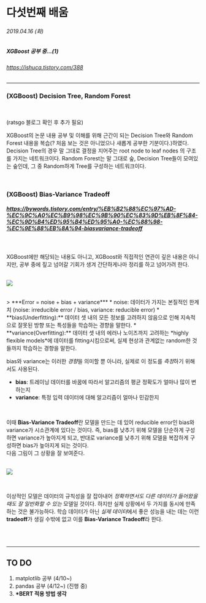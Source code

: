 # 다섯번째 배움
###### 2019.04.16 (화)
##### XGBoost 공부 중...(1)
###### https://ishuca.tistory.com/388
#####
-----
### (XGBoost) Decision Tree, Random Forest
<br>

(ratsgo 블로그 확인 후 추가 필요)  

XGBoost의 논문 내용 공부 및 이해를 위해 근간이 되는 Decision Tree와 Random Forest 내용을 복습(? 처음 보는 것은 아니었으나 새롭게 공부한 기분이다.)하였다.  
Decision Tree의 경우 말 그대로 결정을 지어주는 root node to leaf nodes 의 구조를 가지는 네트워크이다. 
Random Forest는 말 그대로 숲, Decision Tree들이 모여있는 숲인데, 그 중 Random하게 Tree를 구성하는 네트워크이다. 

<br>

### (XGBoost) Bias-Variance Tradeoff
##### https://bywords.tistory.com/entry/%EB%B2%88%EC%97%AD-%EC%9C%A0%EC%B9%98%EC%9B%90%EC%83%9D%EB%8F%84-%EC%9D%B4%ED%95%B4%ED%95%A0-%EC%88%98-%EC%9E%88%EB%8A%94-biasvariance-tradeoff
<br>

XGBoost에만 해당되는 내용도 아니고, XGBoost와 직접적인 연관이 깊은 내용은 아니지만, 공부 중에 짚고 넘어갈 기회가 생겨 간단하게나마 정리를 하고 넘어가려 한다.  
<br>
  
![](https://t1.daumcdn.net/cfile/tistory/261FE83B562DFB681E)
  
<br>
> ***Error = noise + bias + variance***  
* noise: 데이터가 가지는 본질적인 한계치 (noise: irreducible error / bias, variance: reducible error)
* **bias(Underfitting):** 데이터 셋 내의 모든 정보를 고려하지 않음으로 인해 지속적으로 잘못된 방향 또는 특성들을 학습하는 경향을 말한다. 
* **variance(Overfitting):** 데이터 셋 내의 에러나 노이즈까지 고려하는 *highly flexible models*에 데이터를 fitting시킴으로써, 실제 현상과 관계없는 random한 것들까지 학습하는 경향을 말한다.
<br>
  
bias와 variance는 이러한 *경향*을 의미할 뿐 아니라, 실제로 이 정도를 *측정*하기 위해서도 사용된다.
  
* **bias**: 트레이닝 데이터를 바꿈에 따라서 알고리즘의 평균 정확도가 얼마나 많이 변하는지
* **variance**: 특정 입력 데이터에 대해 알고리즘이 얼마나 민감한지
<br>
  
이때 **Bias-Variance Tradeoff**란 모델을 만드는 데 있어 reducible error인 bias와 variance가 시소관계에 있다는 것이다. 
즉, bias를 낮추기 위해 모델을 단순하게 구성하면 variance가 높아지게 되고, 반대로 variance를 낮추기 위해 모델을 복잡하게 구성하면 bias가 높아지게 되는 것이다.  
다음 그림이 그 상황을 잘 보여준다.  
<br>

![](https://t1.daumcdn.net/cfile/tistory/23635241562E03D316)

<br>

이상적인 모델은 데이터의 규칙성을 잘 잡아내어 *정확하면서도 다른 데이터가 들어왔을 때도 잘 일반화할 수 있는* 모델일 것이다. 
하지만 실제 상황에서 두 가지를 동시에 만족하는 것은 불가능하다. 
학습 데이터가 아닌 *실제 데이터*에서 좋은 성능을 내는 데는 이런 **tradeoff**가 생길 수밖에 없고 이를 **Bias-Variance Tradeoff**라 한다. 

<br>
<br>

-------
## TO DO
1. matplotlib 공부 (4/10~)
2. pandas 공부 (4/12~) (진행 중)
3. **\*BERT 적용 방법 생각**
